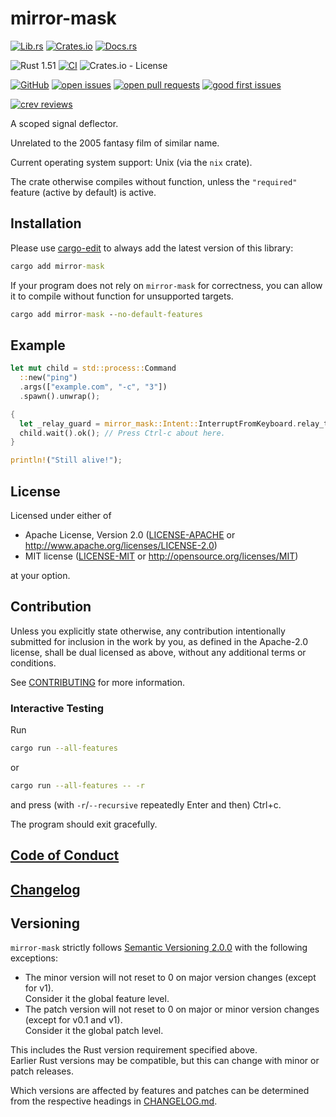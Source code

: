 # mirror-mask

[![Lib.rs](https://img.shields.io/badge/Lib.rs-*-84f)](https://lib.rs/crates/mirror-mask)
[![Crates.io](https://img.shields.io/crates/v/mirror-mask)](https://crates.io/crates/mirror-mask)
[![Docs.rs](https://docs.rs/mirror-mask/badge.svg)](https://docs.rs/mirror-mask)

![Rust 1.51](https://img.shields.io/static/v1?logo=Rust&label=&message=1.51&color=grey)
[![CI](https://github.com/Tamschi/mirror-mask/workflows/CI/badge.svg?branch=develop)](https://github.com/Tamschi/mirror-mask/actions?query=workflow%3ACI+branch%3Adevelop)
![Crates.io - License](https://img.shields.io/crates/l/mirror-mask/0.0.1)

[![GitHub](https://img.shields.io/static/v1?logo=GitHub&label=&message=%20&color=grey)](https://github.com/Tamschi/mirror-mask)
[![open issues](https://img.shields.io/github/issues-raw/Tamschi/mirror-mask)](https://github.com/Tamschi/mirror-mask/issues)
[![open pull requests](https://img.shields.io/github/issues-pr-raw/Tamschi/mirror-mask)](https://github.com/Tamschi/mirror-mask/pulls)
[![good first issues](https://img.shields.io/github/issues-raw/Tamschi/mirror-mask/good%20first%20issue?label=good+first+issues)](https://github.com/Tamschi/mirror-mask/contribute)

[![crev reviews](https://web.crev.dev/rust-reviews/badge/crev_count/mirror-mask.svg)](https://web.crev.dev/rust-reviews/crate/mirror-mask/)

A scoped signal deflector.

Unrelated to the 2005 fantasy film of similar name.

Current operating system support: Unix (via the `nix` crate).

The crate otherwise compiles without function,
unless the `"required"` feature (active by default) is active.

## Installation

Please use [cargo-edit](https://crates.io/crates/cargo-edit) to always add the latest version of this library:

```cmd
cargo add mirror-mask
```

If your program does not rely on `mirror-mask` for correctness,
you can allow it to compile without function for unsupported targets.

```cmd
cargo add mirror-mask --no-default-features
```

## Example

```rust
let mut child = std::process::Command
  ::new("ping")
  .args(["example.com", "-c", "3"])
  .spawn().unwrap();

{
  let _relay_guard = mirror_mask::Intent::InterruptFromKeyboard.relay_to_child(&child); // <--
  child.wait().ok(); // Press Ctrl-c about here.
}

println!("Still alive!");
```

## License

Licensed under either of

- Apache License, Version 2.0
   ([LICENSE-APACHE](LICENSE-APACHE) or <http://www.apache.org/licenses/LICENSE-2.0>)
- MIT license
   ([LICENSE-MIT](LICENSE-MIT) or <http://opensource.org/licenses/MIT>)

at your option.

## Contribution

Unless you explicitly state otherwise, any contribution intentionally submitted
for inclusion in the work by you, as defined in the Apache-2.0 license, shall be
dual licensed as above, without any additional terms or conditions.

See [CONTRIBUTING](CONTRIBUTING.md) for more information.

### Interactive Testing

Run

```bash
cargo run --all-features
```

or

```bash
cargo run --all-features -- -r
```

and press (with `-r`/`--recursive` repeatedly Enter and then) Ctrl+c.

The program should exit gracefully.

## [Code of Conduct](CODE_OF_CONDUCT.md)

## [Changelog](CHANGELOG.md)

## Versioning

`mirror-mask` strictly follows [Semantic Versioning 2.0.0](https://semver.org/spec/v2.0.0.html) with the following exceptions:

- The minor version will not reset to 0 on major version changes (except for v1).  
Consider it the global feature level.
- The patch version will not reset to 0 on major or minor version changes (except for v0.1 and v1).  
Consider it the global patch level.

This includes the Rust version requirement specified above.  
Earlier Rust versions may be compatible, but this can change with minor or patch releases.

Which versions are affected by features and patches can be determined from the respective headings in [CHANGELOG.md](CHANGELOG.md).
